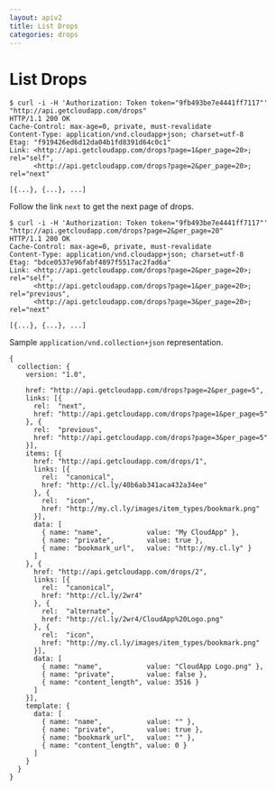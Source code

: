 ```yaml
---
layout: apiv2
title: List Drops
categories: drops
---
```


# List Drops

    $ curl -i -H 'Authorization: Token token="9fb493be7e4441ff7117"' "http://api.getcloudapp.com/drops"
    HTTP/1.1 200 OK
    Cache-Control: max-age=0, private, must-revalidate
    Content-Type: application/vnd.cloudapp+json; charset=utf-8
    Etag: "f919426ed6d12da04b1fd8391d64c0c1"
    Link: <http://api.getcloudapp.com/drops?page=1&per_page=20>; rel="self",
          <http://api.getcloudapp.com/drops?page=2&per_page=20>; rel="next"

    [{...}, {...}, ...]

Follow the link `next` to get the next page of drops.

    $ curl -i -H 'Authorization: Token token="9fb493be7e4441ff7117"' "http://api.getcloudapp.com/drops?page=2&per_page=20"
    HTTP/1.1 200 OK
    Cache-Control: max-age=0, private, must-revalidate
    Content-Type: application/vnd.cloudapp+json; charset=utf-8
    Etag: "bdce0537e96fabf4897f5517ac2fad6a"
    Link: <http://api.getcloudapp.com/drops?page=2&per_page=20>; rel="self",
          <http://api.getcloudapp.com/drops?page=1&per_page=20>; rel="previous",
          <http://api.getcloudapp.com/drops?page=3&per_page=20>; rel="next"

    [{...}, {...}, ...]


Sample `application/vnd.collection+json` representation.

    {
      collection: {
        version: "1.0",

        href: "http://api.getcloudapp.com/drops?page=2&per_page=5",
        links: [{
          rel:  "next",
          href: "http://api.getcloudapp.com/drops?page=1&per_page=5"
        }, {
          rel:  "previous",
          href: "http://api.getcloudapp.com/drops?page=3&per_page=5"
        }],
        items: [{
          href: "http://api.getcloudapp.com/drops/1",
          links: [{
            rel:  "canonical",
            href: "http://cl.ly/40b6ab341aca432a34ee"
          }, {
            rel:  "icon",
            href: "http://my.cl.ly/images/item_types/bookmark.png"
          }],
          data: [
            { name: "name",           value: "My CloudApp" },
            { name: "private",        value: true },
            { name: "bookmark_url",   value: "http://my.cl.ly" }
          ]
        }, {
          href: "http://api.getcloudapp.com/drops/2",
          links: [{
            rel:  "canonical",
            href: "http://cl.ly/2wr4"
          }, {
            rel:  "alternate",
            href: "http://cl.ly/2wr4/CloudApp%20Logo.png"
          }, {
            rel:  "icon",
            href: "http://my.cl.ly/images/item_types/bookmark.png"
          }],
          data: [
            { name: "name",           value: "CloudApp Logo.png" },
            { name: "private",        value: false },
            { name: "content_length", value: 3516 }
          ]
        }],
        template: {
          data: [
            { name: "name",           value: "" },
            { name: "private",        value: true },
            { name: "bookmark_url",   value: "" },
            { name: "content_length", value: 0 }
          ]
        }
      }
    }
